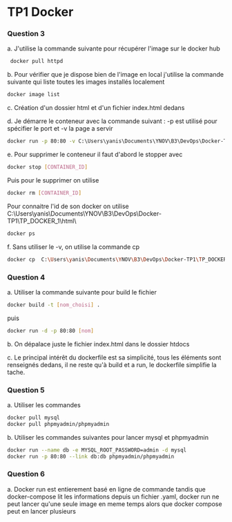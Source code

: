 
# TP1 Docker

### Question 3 
a. J'utilise la commande suivante pour récupérer l'image sur le docker hub
```bash
 docker pull httpd
```

b. Pour vérifier que je dispose bien de l'image en local j'utilise la commande suivante qui liste toutes les images installés localement
```bash
docker image list
```

c. Création d'un dossier html et d'un fichier index.html dedans

d. Je démarre le conteneur avec la commande suivant : -p est utilisé pour spécifier le port et -v la page a servir
```bash 
docker run -p 80:80 -v C:\Users\yanis\Documents\YNOV\B3\DevOps\Docker-TP1\TP_DOCKER_1\html\:/usr/local/apache2/htdocs/ httpd
```

e. Pour supprimer le conteneur il faut d'abord le stopper avec 
```bash
docker stop [CONTAINER_ID]
```
Puis pour le supprimer on utilise 
```bash
docker rm [CONTAINER_ID]
```
Pour connaitre l'id de son docker on utilise  C:\Users\yanis\Documents\YNOV\B3\DevOps\Docker-TP1\TP_DOCKER_1\html\
```bash
docker ps
```

f. Sans utiliser le -v, on utilise la commande cp
```bash
docker cp  C:\Users\yanis\Documents\YNOV\B3\DevOps\Docker-TP1\TP_DOCKER_1\html\index.html [CONTENEUR_ID]:/usr/local/apache2/htdocs
```

### Question 4

a. Utiliser la commande suivante pour build le fichier 
```bash
docker build -t [nom_choisi] .
```
puis
```bash
docker run -d -p 80:80 [nom]
```

b. On dépalace juste le fichier index.html dans le dossier htdocs

c. Le principal intérêt du dockerfile est sa simplicité, tous les éléments sont renseignés dedans, il ne reste qu'à build et a run, le dockerfile simplifie la tache. 

### Question 5 

a. Utiliser les commandes 
```bash
docker pull mysql
docker pull phpmyadmin/phpmyadmin
```

b. Utiliser les commandes suivantes pour lancer mysql et phpmyadmin
```bash
docker run --name db -e MYSQL_ROOT_PASSWORD=admin -d mysql
docker run -p 80:80 --link db:db phpmyadmin/phpmyadmin      
```

### Question 6

a. Docker run est entierement basé en ligne de commande tandis que docker-compose lit les informations depuis un fichier .yaml, docker run ne peut lancer qu'une seule image en meme temps alors que docker compose peut en lancer plusieurs
